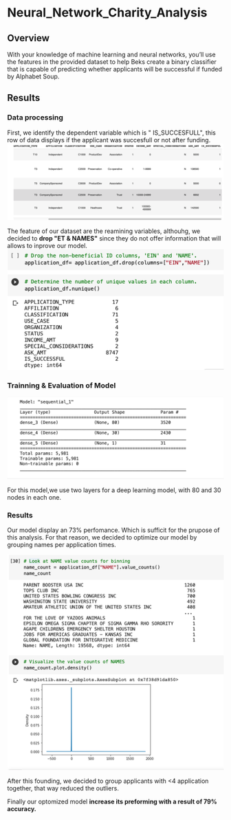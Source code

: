 # Neural_Network_Charity_Analysis
## Overview 
With your knowledge of machine learning and neural networks, you’ll use the features in the provided dataset to help Beks create a binary classifier that is capable of predicting whether applicants will be successful if funded by Alphabet Soup.

## Results 
### Data processing 
First, we identify the dependent variable which is " IS_SUCCESFULL", this row of data displays if the applicant was succesfull or not after funding. 
<img src="https://github.com/carolinamedina26/Neural_Network_Charity_Analysis/blob/main/Resources/is_successful.png">

The feature of our dataset are the reamining variables, althouhg, we decided to **drop "ET & NAMES"** since they do not offer information that will allows to inprove our model. 
<img src="https://github.com/carolinamedina26/Neural_Network_Charity_Analysis/blob/main/Resources/drop_name.png">

### Trainning & Evaluation of Model
<img src="https://github.com/carolinamedina26/Neural_Network_Charity_Analysis/blob/main/Resources/hidden_layers.png">

For this model,we use two layers for a deep learning model, with 80 and 30 nodes in each one.

### Results
Our model display an 73% perfomance. Which is sufficit for the prupose of this analysis. For that reason, we decided to optimize our model by grouping names per application times. 

<img src="https://github.com/carolinamedina26/Neural_Network_Charity_Analysis/blob/main/Resources/name_variable.png">

After this founding, we decided to group applicants with <4 application together, that way reduced the outliers. 

Finally our optomized model **increase its preforming with a result of 79% accuracy.**

<ims src="https://github.com/carolinamedina26/Neural_Network_Charity_Analysis/blob/main/Resources/optimaze_model_results.png">
